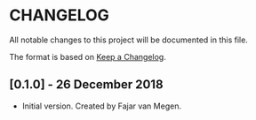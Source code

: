 # CHANGELOG
All notable changes to this project will be documented in this file.

The format is based on [Keep a Changelog](https://keepachangelog.com/en/1.0.0/).

## [0.1.0] - 26 December 2018

- Initial version. Created by Fajar van Megen.
